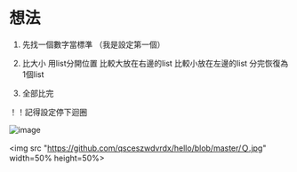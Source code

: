 # 想法

1. 先找一個數字當標準 （我是設定第一個）

2. 比大小
    用list分開位置
    比較大放在右邊的list
    比較小放在左邊的list
      分完恢復為1個list
    
3. 全部比完

！！記得設定停下迴圈

![image](https://github.com/qsceszwdvrdx/hello/blob/master/Ｑ.jpg)

<img src "https://github.com/qsceszwdvrdx/hello/blob/master/Ｑ.jpg" width=50% height=50%>
